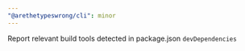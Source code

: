 ```yaml
---
"@arethetypeswrong/cli": minor
---
```


Report relevant build tools detected in package.json `devDependencies`

